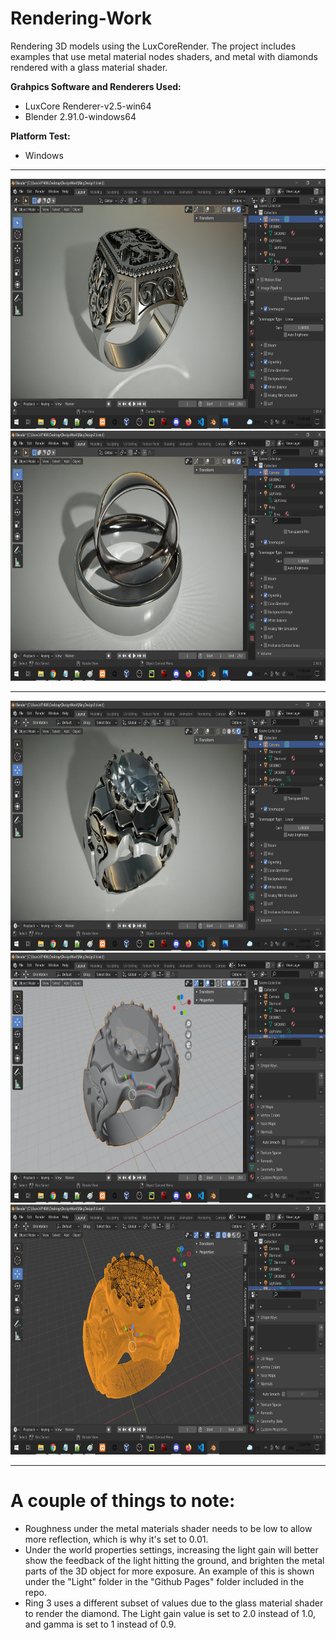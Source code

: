 # Rendering-Work
Rendering 3D models using the LuxCoreRender. The project includes examples that use metal material nodes shaders, and metal with diamonds rendered with a glass material shader.

<strong> Grahpics Software and Renderers Used:  </strong>
<ul>
 	<li> LuxCore Renderer-v2.5-win64 </li>
 	<li> Blender 2.91.0-windows64 </li>
</ul>

<strong> Platform Test:  </strong>
<ul>
 	<li> Windows </li>
</ul>

<hr>

<img src="GithubImages/Dark/ring1.png"  height="400" />
<img src="GithubImages/Dark/ring2.png"  height="400" />

<hr>

<img src="GithubImages/Dark/ring3.png"  height="400" />
<img src="GithubImages/Dark/ring4.png"  height="400" />
<img src="GithubImages/Dark/ring5.png"  height="400" />

<hr>

#  A couple of things to note:

<ul>
 <li>
Roughness under the metal materials shader needs to be low to allow more reflection, which is why it's set to 0.01.
 </li>
	
 <li>	
Under the world properties settings, increasing the light gain will better show the feedback of the light hitting the ground, and brighten the metal parts of the 3D object for more exposure. An example of this is shown under the "Light" folder in the "Github Pages" folder included in the repo.
 </li>

<li>
Ring 3 uses a different subset of values due to the glass material shader to render the diamond. The Light gain value is set to 2.0 instead of 1.0, and gamma is set to 1 instead of 0.9.
 </li>
</ul>
